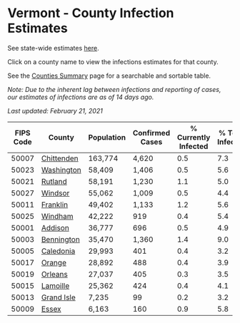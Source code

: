 # Vermont - County Infection Estimates

See state-wide estimates [here](/infections/us-vt).

Click on a county name to view the infections estimates for that county.

See the [Counties Summary](/infections/summary-counties) page for a searchable and sortable table.

*Note: Due to the inherent lag between infections and reporting of cases, our estimates of infections are as of 14 days ago.*

*Last updated: February 21, 2021*

|   FIPS Code |                   County |   Population |   Confirmed Cases |   % Currently Infected |   % Total Infected |
|-------------|--------------------------|--------------|-------------------|------------------------|--------------------|
|       50007 | [Chittenden](chittenden) |      163,774 |             4,620 |                    0.5 |                7.3 |
|       50023 | [Washington](washington) |       58,409 |             1,406 |                    0.5 |                5.6 |
|       50021 |       [Rutland](rutland) |       58,191 |             1,230 |                    1.1 |                5.0 |
|       50027 |       [Windsor](windsor) |       55,062 |             1,009 |                    0.5 |                4.4 |
|       50011 |     [Franklin](franklin) |       49,402 |             1,133 |                    1.2 |                5.6 |
|       50025 |       [Windham](windham) |       42,222 |               919 |                    0.4 |                5.4 |
|       50001 |       [Addison](addison) |       36,777 |               696 |                    0.5 |                4.9 |
|       50003 | [Bennington](bennington) |       35,470 |             1,360 |                    1.4 |                9.0 |
|       50005 |   [Caledonia](caledonia) |       29,993 |               401 |                    0.4 |                3.2 |
|       50017 |         [Orange](orange) |       28,892 |               488 |                    0.4 |                3.9 |
|       50019 |       [Orleans](orleans) |       27,037 |               405 |                    0.3 |                3.5 |
|       50015 |     [Lamoille](lamoille) |       25,362 |               424 |                    0.4 |                4.1 |
|       50013 | [Grand Isle](grand-isle) |        7,235 |                99 |                    0.2 |                3.2 |
|       50009 |           [Essex](essex) |        6,163 |               160 |                    0.9 |                5.8 |